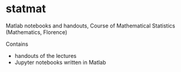 # statmat 
Matlab notebooks and handouts,   Course of Mathematical Statistics (Mathematics, Florence)

Contains
   
   - handouts of the lectures 
   - Jupyter notebooks written in Matlab
   
   
   

